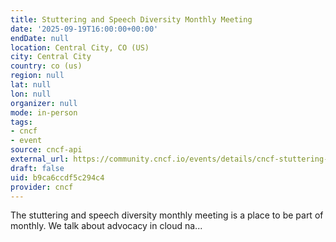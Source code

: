 ```yaml
---
title: Stuttering and Speech Diversity Monthly Meeting
date: '2025-09-19T16:00:00+00:00'
endDate: null
location: Central City, CO (US)
city: Central City
country: co (us)
region: null
lat: null
lon: null
organizer: null
mode: in-person
tags:
- cncf
- event
source: cncf-api
external_url: https://community.cncf.io/events/details/cncf-stuttering-and-speech-diversity-presents-stuttering-and-speech-diversity-monthly-meeting-2025-09-19/
draft: false
uid: b9ca6ccdf5c294c4
provider: cncf
---
```

The stuttering and speech diversity monthly meeting is a place to be part of monthly. We talk about advocacy in cloud na...
